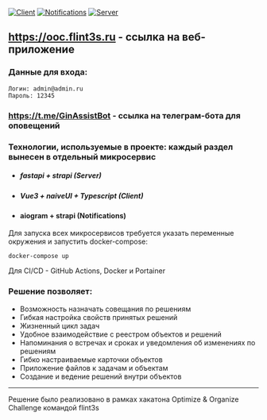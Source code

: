 [![Client](https://github.com/FLINT3S/ooc-hack/actions/workflows/client-cd.yml/badge.svg)](https://github.com/FLINT3S/ooc-hack/actions/workflows/client-cd.yml)
[![Notifications](https://github.com/FLINT3S/ooc-hack/actions/workflows/notifications.yml/badge.svg)](https://github.com/FLINT3S/ooc-hack/actions/workflows/notifications.yml)
[![Server](https://github.com/FLINT3S/ooc-hack/actions/workflows/server-ci.yml/badge.svg)](https://github.com/FLINT3S/ooc-hack/actions/workflows/server-ci.yml)

## https://ooc.flint3s.ru - ссылка на веб-приложение
### Данные для входа:
```text
Логин: admin@admin.ru
Пароль: 12345
```

### https://t.me/GinAssistBot - ссылка на телеграм-бота для оповещений

### Технологии, используемые в проекте: каждый раздел вынесен в отдельный микросервис
* ##### fastapi + strapi (Server)
* ##### Vue3 + naiveUI + Typescript (Client)
* #### aiogram + strapi (Notifications)

Для запуска всех микросервисов требуется указать переменные окружения и запустить docker-compose:
```text
docker-compose up
```

Для CI/CD - GitHub Actions, Docker и Portainer 

### Решение позволяет:
- Возможность назначать совещания по решениям
- Гибкая настройка свойств принятых решений
- Жизненный цикл задач
- Удобное взаимодействие с реестром объектов и решений
- Напоминания о встречах и сроках и уведомления об изменениях по решениям
- Гибко настраиваемые карточки объектов
- Приложение файлов к задачам и объектам
- Создание и ведение решений внутри объектов

<hr>
Решение было реализовано в рамках хакатона Optimize & Organize Challenge командой flint3s
